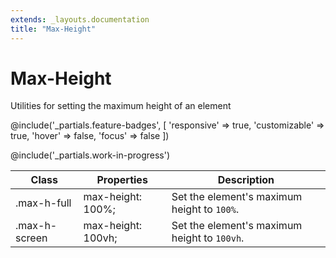 ```yaml
---
extends: _layouts.documentation
title: "Max-Height"
---
```


# Max-Height

<div class="text-xl text-slate-light mb-4">
    Utilities for setting the maximum height of an element
</div>

@include('_partials.feature-badges', [
    'responsive' => true,
    'customizable' => true,
    'hover' => false,
    'focus' => false
])

@include('_partials.work-in-progress')

<div class="border-t border-grey-lighter">
    <table class="w-full text-left" style="border-collapse: collapse;">
      <colgroup>
        <col class="w-1/5">
        <col class="w-1/3">
        <col>
      </colgroup>
        <thead>
          <tr>
              <th class="text-sm font-semibold text-grey-darker p-2 bg-grey-lightest">Class</th>
              <th class="text-sm font-semibold text-grey-darker p-2 bg-grey-lightest">Properties</th>
              <th class="text-sm font-semibold text-grey-darker p-2 bg-grey-lightest">Description</th>
          </tr>
        </thead>
        <tbody class="align-baseline">
            <tr>
                <td class="p-2 border-t border-smoke-light font-mono text-xs text-purple-dark">.max-h-full</td>
                <td class="p-2 border-t border-smoke-light font-mono text-xs text-blue-dark">max-height: 100%;</td>
                <td class="p-2 border-t border-smoke-light text-sm text-grey-darker">Set the element's maximum height to <code>100%</code>.</td>
            </tr>
            <tr>
                <td class="p-2 border-t border-smoke-light font-mono text-xs text-purple-dark">.max-h-screen</td>
                <td class="p-2 border-t border-smoke-light font-mono text-xs text-blue-dark">max-height: 100vh;</td>
                <td class="p-2 border-t border-smoke-light text-sm text-grey-darker">Set the element's maximum height to <code>100vh</code>.</td>
            </tr>
        </tbody>
    </table>
</div>


